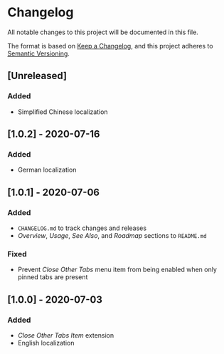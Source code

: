 # Changelog
All notable changes to this project will be documented in this file.

The format is based on [Keep a Changelog](https://keepachangelog.com/en/1.0.0/), and this project adheres to [Semantic Versioning](https://semver.org/spec/v2.0.0.html).

## [Unreleased]
### Added
- Simplified Chinese localization

## [1.0.2] - 2020-07-16
### Added
- German localization

## [1.0.1] - 2020-07-06
### Added
- `CHANGELOG.md` to track changes and releases
- _Overview_, _Usage_, _See Also_, and _Roadmap_ sections to `README.md`

### Fixed
- Prevent _Close Other Tabs_ menu item from being enabled when only pinned tabs are present

## [1.0.0] - 2020-07-03
### Added
- _Close Other Tabs Item_ extension
- English localization
